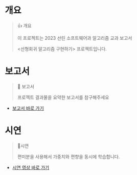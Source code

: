 # 개요
> 👍 개요
>
> 이 프로젝트는 2023 선린 소프트웨어과 알고리즘 교과 보고서
> 
> <선형회귀 알고리즘 구현하기> 프로젝트입니다.

# 보고서
> 📑 보고서
> 
> 프로젝트 결과물을 요약한 보고서를 참구해주세요
- [보고서 바로 가기](https://drive.google.com/file/d/1QWMVIBJR9zNJgvc8ijhUzFry4pnmsS9p/view?usp=sharing)

# 시연
> 📍시연
> 
> 편미분을 사용해서 가중치와 편향을 동시에 학습합니다.
- <a href="https://youtu.be/BTZ6FsfBSIo" target="_blank">시연 영상 바로 가기</a>

